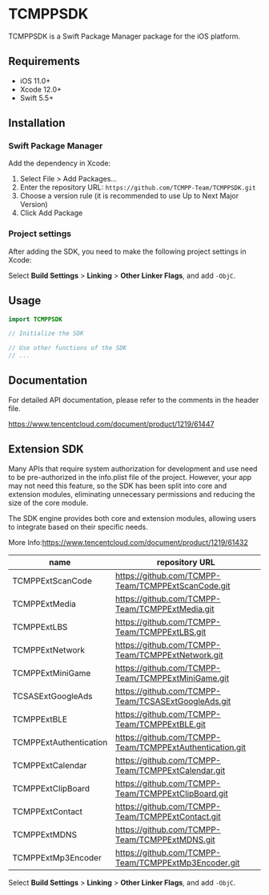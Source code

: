 # TCMPPSDK

TCMPPSDK is a Swift Package Manager package for the iOS platform.

## Requirements

- iOS 11.0+
- Xcode 12.0+
- Swift 5.5+

## Installation

### Swift Package Manager

Add the dependency in Xcode:

1. Select File > Add Packages...
2. Enter the repository URL: `https://github.com/TCMPP-Team/TCMPPSDK.git`
3. Choose a version rule (it is recommended to use Up to Next Major Version)
4. Click Add Package

### **Project settings**

After adding the SDK,  you need to make the following project settings in Xcode:

Select  **Build Settings** > **Linking** > **Other Linker Flags**, and add `-ObjC`.

## Usage

```swift
import TCMPPSDK

// Initialize the SDK

// Use other functions of the SDK
// ...
```

## Documentation

For detailed API documentation, please refer to the comments in the header file.

https://www.tencentcloud.com/document/product/1219/61447

## **Extension SDK**

Many APIs that require system authorization for development and use need to be pre-authorized in the info.plist file of the project. However, your app may not need this feature, so the SDK has been split into core and extension modules, eliminating unnecessary permissions and reducing the size of the core module.

The SDK engine provides both core and extension modules, allowing users to integrate based on their specific needs. 

More Info:https://www.tencentcloud.com/document/product/1219/61432

| name                   | repository URL                                           |
| ---------------------- | -------------------------------------------------------- |
| TCMPPExtScanCode       | https://github.com/TCMPP-Team/TCMPPExtScanCode.git       |
| TCMPPExtMedia          | https://github.com/TCMPP-Team/TCMPPExtMedia.git          |
| TCMPPExtLBS            | https://github.com/TCMPP-Team/TCMPPExtLBS.git            |
| TCMPPExtNetwork        | https://github.com/TCMPP-Team/TCMPPExtNetwork.git        |
| TCMPPExtMiniGame       | https://github.com/TCMPP-Team/TCMPPExtMiniGame.git       |
| TCSASExtGoogleAds      | https://github.com/TCMPP-Team/TCSASExtGoogleAds.git      |
| TCMPPExtBLE            | https://github.com/TCMPP-Team/TCMPPExtBLE.git            |
| TCMPPExtAuthentication | https://github.com/TCMPP-Team/TCMPPExtAuthentication.git |
| TCMPPExtCalendar       | https://github.com/TCMPP-Team/TCMPPExtCalendar.git       |
| TCMPPExtClipBoard      | https://github.com/TCMPP-Team/TCMPPExtClipBoard.git      |
| TCMPPExtContact        | https://github.com/TCMPP-Team/TCMPPExtContact.git        |
| TCMPPExtMDNS           | https://github.com/TCMPP-Team/TCMPPExtMDNS.git           |
| TCMPPExtMp3Encoder     | https://github.com/TCMPP-Team/TCMPPExtMp3Encoder.git     |



Select  **Build Settings** > **Linking** > **Other Linker Flags**, and add `-ObjC`.
